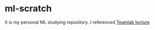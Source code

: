 # ml-scratch

It is my personal ML studying repository. I referenced [Teamlab lecture](https://github.com/TeamLab/machine_learning_from_scratch_with_python)
